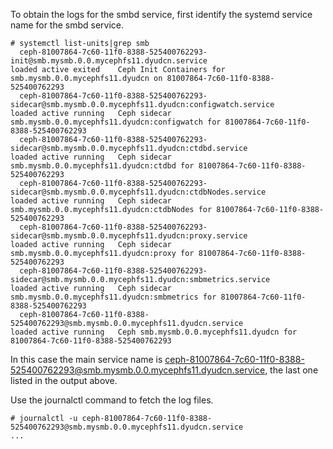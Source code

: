 To obtain the logs for the smbd service, first identify the systemd service name for the smbd service.

```
# systemctl list-units|grep smb
  ceph-81007864-7c60-11f0-8388-525400762293-init@smb.mysmb.0.0.mycephfs11.dyudcn.service                                               loaded active exited    Ceph Init Containers for smb.mysmb.0.0.mycephfs11.dyudcn on 81007864-7c60-11f0-8388-525400762293
  ceph-81007864-7c60-11f0-8388-525400762293-sidecar@smb.mysmb.0.0.mycephfs11.dyudcn:configwatch.service                                loaded active running   Ceph sidecar smb.mysmb.0.0.mycephfs11.dyudcn:configwatch for 81007864-7c60-11f0-8388-525400762293
  ceph-81007864-7c60-11f0-8388-525400762293-sidecar@smb.mysmb.0.0.mycephfs11.dyudcn:ctdbd.service                                      loaded active running   Ceph sidecar smb.mysmb.0.0.mycephfs11.dyudcn:ctdbd for 81007864-7c60-11f0-8388-525400762293
  ceph-81007864-7c60-11f0-8388-525400762293-sidecar@smb.mysmb.0.0.mycephfs11.dyudcn:ctdbNodes.service                                  loaded active running   Ceph sidecar smb.mysmb.0.0.mycephfs11.dyudcn:ctdbNodes for 81007864-7c60-11f0-8388-525400762293
  ceph-81007864-7c60-11f0-8388-525400762293-sidecar@smb.mysmb.0.0.mycephfs11.dyudcn:proxy.service                                      loaded active running   Ceph sidecar smb.mysmb.0.0.mycephfs11.dyudcn:proxy for 81007864-7c60-11f0-8388-525400762293
  ceph-81007864-7c60-11f0-8388-525400762293-sidecar@smb.mysmb.0.0.mycephfs11.dyudcn:smbmetrics.service                                 loaded active running   Ceph sidecar smb.mysmb.0.0.mycephfs11.dyudcn:smbmetrics for 81007864-7c60-11f0-8388-525400762293
  ceph-81007864-7c60-11f0-8388-525400762293@smb.mysmb.0.0.mycephfs11.dyudcn.service                                                    loaded active running   Ceph smb.mysmb.0.0.mycephfs11.dyudcn for 81007864-7c60-11f0-8388-525400762293
```

In this case the main service name is ceph-81007864-7c60-11f0-8388-525400762293@smb.mysmb.0.0.mycephfs11.dyudcn.service, the last one listed in the output above.

Use the journalctl command to fetch the log files.
```
# journalctl -u ceph-81007864-7c60-11f0-8388-525400762293@smb.mysmb.0.0.mycephfs11.dyudcn.service
...
```
